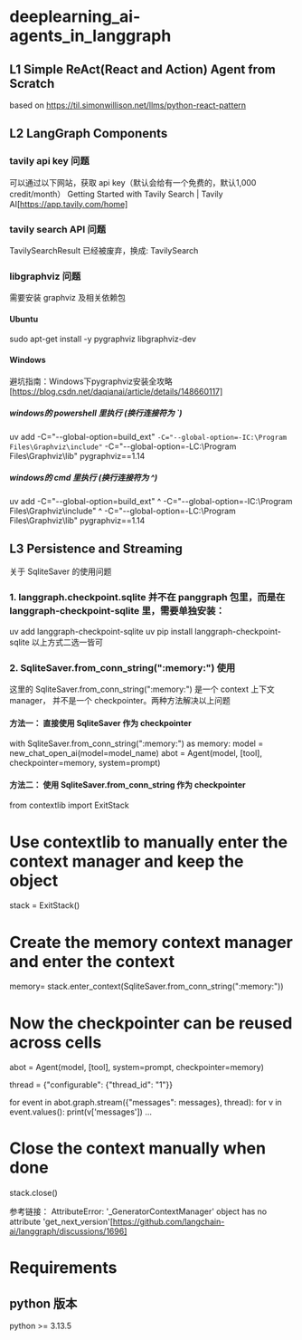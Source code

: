 # deeplearning_ai-agents_in_langgraph
## L1 Simple ReAct(React and Action) Agent from Scratch
based on https://til.simonwillison.net/llms/python-react-pattern

## L2 LangGraph Components
### tavily api key 问题
可以通过以下网站，获取 api key（默认会给有一个免费的，默认1,000 credit/month）
Getting Started with Tavily Search | Tavily AI[https://app.tavily.com/home]

### tavily search API 问题
TavilySearchResult 已经被废弃，换成: TavilySearch

### libgraphviz 问题
需要安装 graphviz 及相关依赖包

#### Ubuntu
sudo apt-get install -y pygraphviz libgraphviz-dev

#### Windows
避坑指南：Windows下pygraphviz安装全攻略[https://blog.csdn.net/daqianai/article/details/148660117]
##### windows的 **powershell** 里执行 (换行连接符为 `)
uv add -C="--global-option=build_ext" `
  -C="--global-option=-IC:\Program Files\Graphviz\include" `
  -C="--global-option=-LC:\Program Files\Graphviz\lib" pygraphviz==1.14
 
##### windows的 **cmd** 里执行 (换行连接符为 ^)
uv add -C="--global-option=build_ext" ^
  -C="--global-option=-IC:\Program Files\Graphviz\include" ^
  -C="--global-option=-LC:\Program Files\Graphviz\lib" pygraphviz==1.14

## L3 Persistence and Streaming
关于 SqliteSaver 的使用问题
### 1. langgraph.checkpoint.sqlite 并不在 panggraph 包里，而是在 langgraph-checkpoint-sqlite 里，需要单独安装：
uv add langgraph-checkpoint-sqlite
uv pip install langgraph-checkpoint-sqlite
以上方式二选一皆可

### 2. SqliteSaver.from_conn_string(":memory:") 使用
这里的 SqliteSaver.from_conn_string(":memory:") 是一个 context 上下文 manager， 并不是一个 checkpointer。两种方法解决以上问题
#### 方法一： 直接使用 SqliteSaver 作为 checkpointer
with SqliteSaver.from_conn_string(":memory:") as memory:
    model = new_chat_open_ai(model=model_name)
    abot = Agent(model, [tool], checkpointer=memory, system=prompt)

#### 方法二： 使用 SqliteSaver.from_conn_string 作为 checkpointer
from contextlib import ExitStack

# Use contextlib to manually enter the context manager and keep the object
stack = ExitStack()

# Create the memory context manager and enter the context
memory= stack.enter_context(SqliteSaver.from_conn_string(":memory:"))

# Now the checkpointer can be reused across cells
abot = Agent(model, [tool], system=prompt, checkpointer=memory)

thread = {"configurable": {"thread_id": "1"}}

for event in abot.graph.stream({"messages": messages}, thread):
    for v in event.values():
        print(v['messages'])
...
# Close the context manually when done
stack.close()

参考链接：
AttributeError: '_GeneratorContextManager' object has no attribute 'get_next_version'[https://github.com/langchain-ai/langgraph/discussions/1696]

# Requirements
## python 版本
python >= 3.13.5